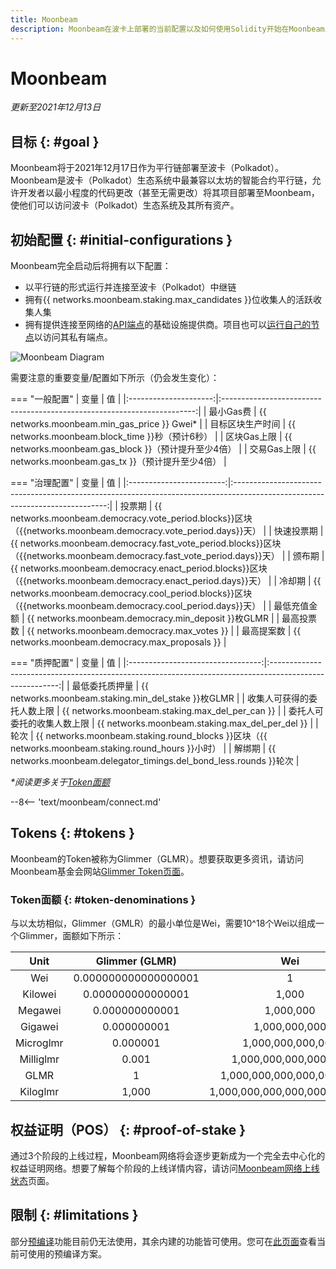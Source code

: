 ```yaml
---
title: Moonbeam
description: Moonbeam在波卡上部署的当前配置以及如何使用Solidity开始在Moonbeam上部署。
---
```


# Moonbeam

_更新至2021年12月13日_

## 目标 {: #goal }

Moonbeam将于2021年12月17日作为平行链部署至波卡（Polkadot）。Moonbeam是波卡（Polkadot）生态系统中最兼容以太坊的智能合约平行链，允许开发者以最小程度的代码更改（甚至无需更改）将其项目部署至Moonbeam，使他们可以访问波卡（Polkadot）生态系统及其所有资产。

## 初始配置 {: #initial-configurations }  

Moonbeam完全启动后将拥有以下配置：

- 以平行链的形式运行并连接至波卡（Polkadot）中继链
- 拥有{{ networks.moonbeam.staking.max_candidates }}位收集人的活跃收集人集
- 拥有提供连接至网络的[API端点](/builders/get-started/endpoints/)的基础设施提供商。项目也可以[运行自己的节点](/node-operators/networks/run-a-node/)以访问其私有端点。

![Moonbeam Diagram](/images/learn/platform/networks/moonbeam-diagram.png)

需要注意的重要变量/配置如下所示（仍会发生变化）：

=== "一般配置"
    |       变量        |                                  值                                  |
    |:---------------------:|:-----------------------------------------------------------------------:|
    |   最小Gas费   |               {{ networks.moonbeam.min_gas_price }} Gwei*               |
    |   目标区块生产时间   |  {{ networks.moonbeam.block_time }}秒（预计6秒）  |
    |    区块Gas上限    | {{ networks.moonbeam.gas_block }}（预计提升至少4倍） |
    | 交易Gas上限 |  {{ networks.moonbeam.gas_tx }}（预计提升至少4倍）   |

=== "治理配置"
    |         变量         |                                                            值                                                             |
    |:------------------------:|:----------------------------------------------------------------------------------------------------------------------------:|
    |      投票期       |      {{ networks.moonbeam.democracy.vote_period.blocks}}区块（{{networks.moonbeam.democracy.vote_period.days}}天）      |
    | 快速投票期 | {{ networks.moonbeam.democracy.fast_vote_period.blocks}}区块（{{networks.moonbeam.democracy.fast_vote_period.days}}天） |
    |     颁布期     |     {{ networks.moonbeam.democracy.enact_period.blocks}}区块（{{networks.moonbeam.democracy.enact_period.days}}天）     |
    |     冷却期      |      {{ networks.moonbeam.democracy.cool_period.blocks}}区块（{{networks.moonbeam.democracy.cool_period.days}}天）      |
    |     最低充值金额      |                                      {{ networks.moonbeam.democracy.min_deposit }}枚GLMR                                      |
    |      最高投票数       |                                         {{ networks.moonbeam.democracy.max_votes }}                                          |
    |    最高提案数     |                                       {{ networks.moonbeam.democracy.max_proposals }}                                        |

=== "质押配置"
    |             变量              |                                                  值                                                  |
    |:---------------------------------:|:-------------------------------------------------------------------------------------------------------:|
    |     最低委托质押量      |                          {{ networks.moonbeam.staking.min_del_stake }}枚GLMR                             |
    | 收集人可获得的委托人数上限 |                             {{ networks.moonbeam.staking.max_del_per_can }}                             |
    | 委托人可委托的收集人数上限   |                             {{ networks.moonbeam.staking.max_del_per_del }}                             |
    |               轮次               | {{ networks.moonbeam.staking.round_blocks }}区块（{{ networks.moonbeam.staking.round_hours }}小时） |
    |           解绑期           |                            {{ networks.moonbeam.delegator_timings.del_bond_less.rounds }}轮次                             |

_*阅读更多关于[Token面额](#token-denominations)_

--8<-- 'text/moonbeam/connect.md'

## Tokens {: #tokens } 

Moonbeam的Token被称为Glimmer（GLMR）。想要获取更多资讯，请访问Moonbeam基金会网站[Glimmer Token页面](https://moonbeam.foundation/glimmer-token/)。

### Token面额 {: #token-denominations }

与以太坊相似，Glimmer（GMLR）的最小单位是Wei，需要10^18个Wei以组成一个Glimmer，面额如下所示：

|   Unit    |    Glimmer (GLMR)    |              Wei              |
|:---------:|:--------------------:|:-----------------------------:|
|    Wei    | 0.000000000000000001 |               1               |
|  Kilowei  |  0.000000000000001   |             1,000             |
|  Megawei  |    0.000000000001    |           1,000,000           |
|  Gigawei  |     0.000000001      |         1,000,000,000         |
| Microglmr |       0.000001       |       1,000,000,000,000       |
| Milliglmr |        0.001         |     1,000,000,000,000,000     |
|   GLMR    |          1           |   1,000,000,000,000,000,000   |
| Kiloglmr  |        1,000         | 1,000,000,000,000,000,000,000 |

## 权益证明（POS） {: #proof-of-stake }

通过3个阶段的上线过程，Moonbeam网络将会逐步更新成为一个完全去中心化的权益证明网络。想要了解每个阶段的上线详情内容，请访问[Moonbeam网络上线状态](https://moonbeam.network/networks/moonbeam/launch/)页面。

## 限制 {: #limitations }

部分[预编译](https://docs.klaytn.com/smart-contract/precompiled-contracts)功能目前仍无法使用，其余内建的功能皆可使用。您可在[此页面](/builders/tools/precompiles/)查看当前可使用的预编译方案。
